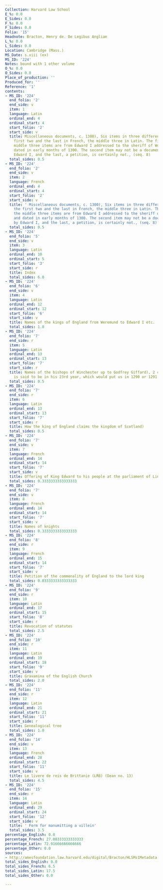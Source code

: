 ```yaml
---
Collection: Harvard Law School
E_%: 0.0
E_Sides: 0.0
F_%: 0.0
F_Sides: 0.0
Folia: '15'
Headnote: Bracton, Henry de. De Legibus Angliae
L_%: 0.0
L_Sides: 0.0
Location: Cambridge (Mass.)
MS_Date: s.xiii (ex)
MS_ID: '224'
Notes: bound with 1 other volume
O_%: 0.0
O_Sides: 0.0
Place_of_production: ''
Produced_for: ''
Reference: '1'
contents:
- MS_ID: '224'
  end_folio: '2'
  end_side: v
  item: 1
  language: Latin
  ordinal_end: 4
  ordinal_start: 4
  start_folio: '2'
  start_side: v
  title: Miscellaneous documents, c. 1300), Six items in three different hands, the
    first two and the last in French, the middle three in Latin. The first and the
    middle three items are from Edward I addressed to the sheriff of Worcester and
    dated in early months of 1300. The second item may not be a document issued by
    Edward I, and the last, a petition, is certainly not., (seq. 8)
  total_sides: 0.5
- MS_ID: '224'
  end_folio: '2'
  end_side: v
  item: 2
  language: French
  ordinal_end: 4
  ordinal_start: 4
  start_folio: '2'
  start_side: v
  title: ' Miscellaneous documents, c. 1300), Six items in three different hands,
    the first two and the last in French, the middle three in Latin. The first and
    the middle three items are from Edward I addressed to the sheriff of Worcester
    and dated in early months of 1300. The second item may not be a document issued
    by Edward I, and the last, a petition, is certainly not., (seq. 8)'
  total_sides: 0.5
- MS_ID: '224'
  end_folio: '5'
  end_side: v
  item: 3
  language: Latin
  ordinal_end: 10
  ordinal_start: 5
  start_folio: '3'
  start_side: r
  title: Index
  total_sides: 6.0
- MS_ID: '224'
  end_folio: '6'
  end_side: v
  item: 4
  language: Latin
  ordinal_end: 12
  ordinal_start: 12
  start_folio: '6'
  start_side: v
  title: Names of the kings of England from Weremund to Edward I etc.
  total_sides: 1.0
- MS_ID: '224'
  end_folio: '7'
  end_side: r
  item: 5
  language: Latin
  ordinal_end: 13
  ordinal_start: 13
  start_folio: '7'
  start_side: r
  title: Names of the bishops of Winchester up to Godfrey Giffard), 2 columns. Giffard
    is said to be in his 23rd year, which would put us in 1290 or 1291., (seq. 17)
  total_sides: 0.5
- MS_ID: '224'
  end_folio: '7'
  end_side: r
  item: 6
  language: Latin
  ordinal_end: 13
  ordinal_start: 13
  start_folio: '7'
  start_side: r
  title: How the king of England claims the kingdom of Scotland)
  total_sides: 0.5
- MS_ID: '224'
  end_folio: '7'
  end_side: v
  item: 7
  language: French
  ordinal_end: 14
  ordinal_start: 14
  start_folio: '7'
  start_side: v
  title: Offering of King Edward to his people at the parliament of Lincoln
  total_sides: 0.3333333333333333
- MS_ID: '224'
  end_folio: '7'
  end_side: v
  item: 8
  language: French
  ordinal_end: 14
  ordinal_start: 14
  start_folio: '7'
  start_side: v
  title: Names of knights
  total_sides: 0.3333333333333333
- MS_ID: '224'
  end_folio: '8'
  end_side: r
  item: 9
  language: French
  ordinal_end: 15
  ordinal_start: 14
  start_folio: '7'
  start_side: v
  title: Petition of the commonality of England to the lord king
  total_sides: 0.8333333333333333
- MS_ID: '224'
  end_folio: '9'
  end_side: r
  item: 10
  language: Latin
  ordinal_end: 17
  ordinal_start: 15
  start_folio: '8'
  start_side: r
  title: Revocation of statutes
  total_sides: 2.5
- MS_ID: '224'
  end_folio: '10'
  end_side: r
  item: 11
  language: Latin
  ordinal_end: 19
  ordinal_start: 18
  start_folio: '9'
  start_side: v
  title: Gravamina of the English Church
  total_sides: 2.0
- MS_ID: '224'
  end_folio: '11'
  end_side: r
  item: 12
  language: Latin
  ordinal_end: 21
  ordinal_start: 21
  start_folio: '11'
  start_side: r
  title: Genealogical tree
  total_sides: 1.0
- MS_ID: '224'
  end_folio: '14'
  end_side: v
  item: 13
  language: French
  ordinal_end: 28
  ordinal_start: 22
  start_folio: '11'
  start_side: v
  title: Le livere de reis de Brittanie (LRB) (Dean no. 13)
  total_sides: 4.5
- MS_ID: '224'
  end_folio: '15'
  end_side: r
  item: 14
  language: Latin
  ordinal_end: 29
  ordinal_start: 24
  start_folio: '12'
  start_side: v
  title: ' Form for manumitting a villein'
  total_sides: 3.5
percentage_English: 0.0
percentage_French: 27.08333333333333
percentage_Latin: 72.91666666666666
percentage_Other: 0.0
sources:
- http://amesfoundation.law.harvard.edu/digital/Bracton/HLSMs1Metadata.html
total_sides_English: 0.0
total_sides_French: 6.5
total_sides_Latin: 17.5
total_sides_Other: 0.0

---
```

